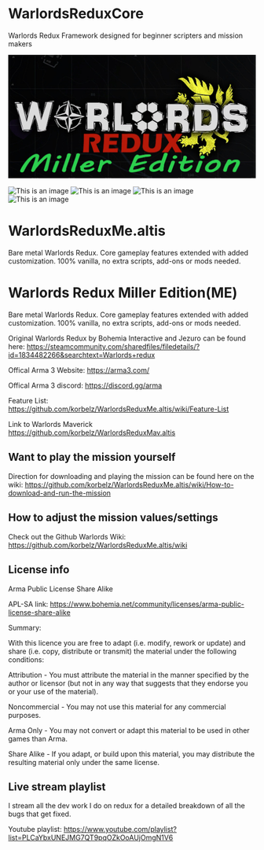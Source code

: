 # WarlordsReduxCore
Warlords Redux Framework designed for beginner scripters and mission makers 

![This is an image](https://github.com/korbelz/WarlordsReduxMe.altis/blob/main/Redux_ME_thumbnail.png)

![This is an image](https://img.shields.io/github/issues/korbelz/WarlordsReduxMe.altis)  ![This is an image](https://img.shields.io/github/forks/korbelz/WarlordsReduxMe.altis)  ![This is an image](https://img.shields.io/github/stars/korbelz/WarlordsReduxMe.altis) 	![This is an image](https://img.shields.io/twitter/url?url=https%3A%2F%2Fgithub.com%2Fkorbelz%2FWarlordsReduxMe.altis)


# WarlordsReduxMe.altis
 Bare metal Warlords Redux. Core gameplay features extended with added customization. 100% vanilla, no extra scripts, add-ons or mods needed. 

 # Warlords Redux Miller Edition(ME) 
Bare metal Warlords Redux. Core gameplay features extended with added customization. 100% vanilla, no extra scripts, add-ons or mods needed. 

Original Warlords Redux by Bohemia Interactive and Jezuro can be found here:
https://steamcommunity.com/sharedfiles/filedetails/?id=1834482266&searchtext=Warlords+redux

Offical Arma 3 Website: https://arma3.com/

Offical Arma 3 discord:  https://discord.gg/arma

Feature List: https://github.com/korbelz/WarlordsReduxMe.altis/wiki/Feature-List

Link to Warlords Maverick
https://github.com/korbelz/WarlordsReduxMav.altis


## Want to play the mission yourself  

Direction for downloading and playing the mission can be found here on the wiki: 
https://github.com/korbelz/WarlordsReduxMe.altis/wiki/How-to-download-and-run-the-mission


## How to adjust the mission values/settings

Check out the Github Warlords Wiki: https://github.com/korbelz/WarlordsReduxMe.altis/wiki

## License info

Arma Public License Share Alike

APL-SA link: https://www.bohemia.net/community/licenses/arma-public-license-share-alike

Summary: 

With this licence you are free to adapt (i.e. modify, rework or update) and share (i.e. copy, distribute or transmit) the material under the following conditions:

Attribution - You must attribute the material in the manner specified by the author or licensor (but not in any way that suggests that they endorse you or your use of the material).

Noncommercial - You may not use this material for any commercial purposes.

Arma Only - You may not convert or adapt this material to be used in other games than Arma.

Share Alike - If you adapt, or build upon this material, you may distribute the resulting material only under the same license.

## Live stream playlist 

I stream all the dev work I do on redux for a detailed breakdown of all the bugs that get fixed. 

Youtube playlist: https://www.youtube.com/playlist?list=PLCaYbxUNEJMG7QT9pqOZkOoAUjOmgN1V6

